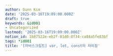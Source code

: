 ```yaml
---
author: Gunn Kim
date: '2025-03-16T19:09:00.000Z'
draft: true
keywords: &id001
- Uncategorized
lastmod: '2025-03-16T19:09:00.000Z'
notion_id: 1b87522e-eb2f-81d0-8f34-ca84a5fe83bf
tags: *id001
title: '[자바스크립트] var, let, const의 차이점'
---
```




